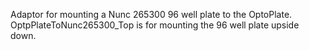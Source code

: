 Adaptor for mounting a Nunc 265300 96 well plate to the OptoPlate. 
OptpPlateToNunc265300_Top is for mounting the 96 well plate upside down.